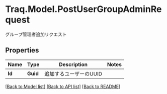 # Traq.Model.PostUserGroupAdminRequest
グループ管理者追加リクエスト

## Properties

Name | Type | Description | Notes
------------ | ------------- | ------------- | -------------
**Id** | **Guid** | 追加するユーザーのUUID | 

[[Back to Model list]](../../README.md#documentation-for-models) [[Back to API list]](../../README.md#documentation-for-api-endpoints) [[Back to README]](../../README.md)

